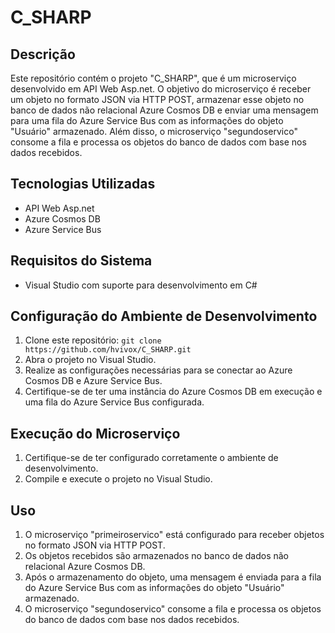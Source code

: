 # C_SHARP

## Descrição

Este repositório contém o projeto "C_SHARP", que é um microserviço desenvolvido em API Web Asp.net. O objetivo do microserviço é receber um objeto no formato JSON via HTTP POST, armazenar esse objeto no banco de dados não relacional Azure Cosmos DB e enviar uma mensagem para uma fila do Azure Service Bus com as informações do objeto "Usuário" armazenado. Além disso, o microserviço "segundoservico" consome a fila e processa os objetos do banco de dados com base nos dados recebidos.

## Tecnologias Utilizadas

- API Web Asp.net
- Azure Cosmos DB
- Azure Service Bus

## Requisitos do Sistema

- Visual Studio com suporte para desenvolvimento em C#

## Configuração do Ambiente de Desenvolvimento

1. Clone este repositório: `git clone https://github.com/hvivox/C_SHARP.git`
2. Abra o projeto no Visual Studio.
3. Realize as configurações necessárias para se conectar ao Azure Cosmos DB e Azure Service Bus.
4. Certifique-se de ter uma instância do Azure Cosmos DB em execução e uma fila do Azure Service Bus configurada.

## Execução do Microserviço

1. Certifique-se de ter configurado corretamente o ambiente de desenvolvimento.
2. Compile e execute o projeto no Visual Studio.

## Uso

1. O microserviço "primeiroservico" está configurado para receber objetos no formato JSON via HTTP POST.
2. Os objetos recebidos são armazenados no banco de dados não relacional Azure Cosmos DB.
3. Após o armazenamento do objeto, uma mensagem é enviada para a fila do Azure Service Bus com as informações do objeto "Usuário" armazenado.
4. O microserviço "segundoservico" consome a fila e processa os objetos do banco de dados com base nos dados recebidos.
